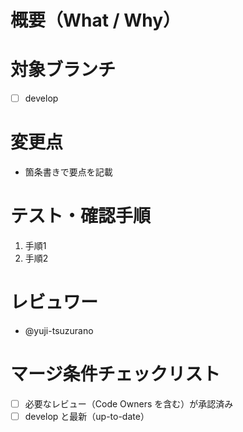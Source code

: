 # 概要（What / Why）
<!-- 変更内容と背景を簡潔に -->

# 対象ブランチ
- [ ] develop 

# 変更点
- 箇条書きで要点を記載

# テスト・確認手順
1. 手順1
2. 手順2

# レビュワー
- @yuji-tsuzurano
<!-- CODEOWNERS により自動でレビュー依頼されます -->

# マージ条件チェックリスト
- [ ] 必要なレビュー（Code Owners を含む）が承認済み
- [ ] develop と最新（up-to-date）
